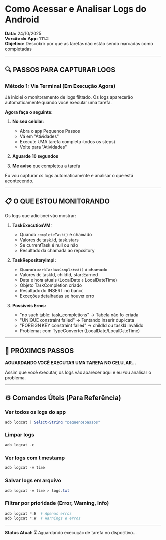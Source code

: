 # Como Acessar e Analisar Logs do Android

**Data:** 24/10/2025  
**Versão do App:** 1.11.2  
**Objetivo:** Descobrir por que as tarefas não estão sendo marcadas como completadas  

---

## 🔍 PASSOS PARA CAPTURAR LOGS

### Método 1: Via Terminal (Em Execução Agora)

Já iniciei o monitoramento de logs filtrado. Os logs aparecerão automaticamente quando você executar uma tarefa.

**Agora faça o seguinte:**

1. **No seu celular:** 
   - Abra o app Pequenos Passos
   - Vá em "Atividades"
   - Execute UMA tarefa completa (todos os steps)
   - Volte para "Atividades"

2. **Aguarde 10 segundos**

3. **Me avise** que completou a tarefa

Eu vou capturar os logs automaticamente e analisar o que está acontecendo.

---

## 📋 O QUE ESTOU MONITORANDO

Os logs que adicionei vão mostrar:

1. **TaskExecutionVM:**
   - Quando `completeTask()` é chamado
   - Valores de task.id, task.stars
   - Se currentTask é null ou não
   - Resultado da chamada ao repository

2. **TaskRepositoryImpl:**
   - Quando `markTaskAsCompleted()` é chamado
   - Valores de taskId, childId, starsEarned
   - Data e hora atuais (LocalDate e LocalDateTime)
   - Objeto TaskCompletion criado
   - Resultado do INSERT no banco
   - Exceções detalhadas se houver erro

3. **Possíveis Erros:**
   - "no such table: task_completions" → Tabela não foi criada
   - "UNIQUE constraint failed" → Tentando inserir duplicata
   - "FOREIGN KEY constraint failed" → childId ou taskId inválido
   - Problemas com TypeConverter (LocalDate/LocalDateTime)

---

## 🎯 PRÓXIMOS PASSOS

**AGUARDANDO VOCÊ EXECUTAR UMA TAREFA NO CELULAR...**

Assim que você executar, os logs vão aparecer aqui e eu vou analisar o problema.

---

## ⚙️ Comandos Úteis (Para Referência)

### Ver todos os logs do app
```powershell
adb logcat | Select-String "pequenospassos"
```

### Limpar logs
```powershell
adb logcat -c
```

### Ver logs com timestamp
```powershell
adb logcat -v time
```

### Salvar logs em arquivo
```powershell
adb logcat -v time > logs.txt
```

### Filtrar por prioridade (Error, Warning, Info)
```powershell
adb logcat *:E  # Apenas erros
adb logcat *:W  # Warnings e erros
```

---

**Status Atual:** ⏳ Aguardando execução de tarefa no dispositivo...

